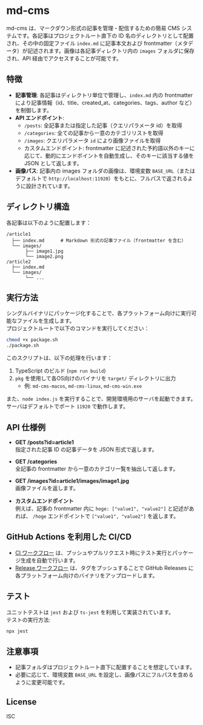 # md-cms

md-cms は、マークダウン形式の記事を管理・配信するための簡易 CMS システムです。各記事はプロジェクトルート直下の ID 名のディレクトリとして配置され、その中の固定ファイル `index.md` に記事本文および frontmatter（メタデータ）が記述されます。画像は各記事ディレクトリ内の `images` フォルダに保存され、API 経由でアクセスすることが可能です。

## 特徴

- **記事管理**: 各記事はディレクトリ単位で管理し、`index.md` 内の frontmatter により記事情報（id、title、created_at、categories、tags、author など）を制御します。
- **API エンドポイント**:
  - `/posts`: 全記事または指定した記事（クエリパラメータ id）を取得
  - `/categories`: 全ての記事から一意のカテゴリリストを取得
  - `/images`: クエリパラメータ `id` により画像ファイルを取得
  - カスタムエンドポイント: frontmatter に記述された予約語以外のキーに応じて、動的にエンドポイントを自動生成し、そのキーに該当する値を JSON として返します。
- **画像パス**: 記事内の images フォルダの画像は、環境変数 `BASE_URL`（またはデフォルトで `http://localhost:11920`）をもとに、フルパスで返されるように設計されています。

## ディレクトリ構造

各記事は以下のように配置します：

```
/article1
  ├── index.md      # Markdown 形式の記事ファイル（frontmatter を含む）
  └── images/
       ├── image1.jpg
       └── image2.png
/article2
  ├── index.md
  └── images/
       └── ...
```

## 実行方法

シングルバイナリにパッケージ化することで、各プラットフォーム向けに実行可能なファイルを生成します。  
プロジェクトルートで以下のコマンドを実行してください：

```bash
chmod +x package.sh
./package.sh
```

このスクリプトは、以下の処理を行います：
1. TypeScript のビルド (`npm run build`)
2. `pkg` を使用して各OS向けのバイナリを `target/` ディレクトリに出力  
   - 例: `md-cms-macos`, `md-cms-linux`, `md-cms-win.exe`

また、`node index.js` を実行することで、開発環境用のサーバを起動できます。サーバはデフォルトでポート `11920` で動作します。

## API 仕様例

- **GET /posts?id=article1**  
  指定された記事 ID の記事データを JSON 形式で返します。

- **GET /categories**  
  全記事の frontmatter から一意のカテゴリ一覧を抽出して返します。

- **GET /images?id=article1/images/image1.jpg**  
  画像ファイルを返します。

- **カスタムエンドポイント**  
  例えば、記事の frontmatter 内に `hoge: ["value1", "value2"]` と記述があれば、 `/hoge` エンドポイントで `["value1", "value2"]` を返します。

## GitHub Actions を利用した CI/CD

- [CI ワークフロー](.github/workflows/ci.yml) は、プッシュやプルリクエスト時にテスト実行とパッケージ生成を自動で行います。
- [Release ワークフロー](.github/workflows/release.yml) は、タグをプッシュすることで GitHub Releases に各プラットフォーム向けのバイナリをアップロードします。

## テスト

ユニットテストは `jest` および `ts-jest` を利用して実装されています。  
テストの実行方法:

```bash
npx jest
```

## 注意事項

- 記事フォルダはプロジェクトルート直下に配置することを想定しています。  
- 必要に応じて、環境変数 `BASE_URL` を設定し、画像パスにフルパスを含めるように変更可能です。

## License

ISC
